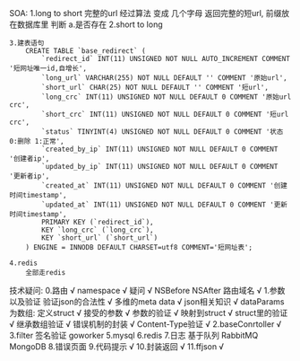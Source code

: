 SOA:
	1.long to short
		完整的url 经过算法 变成 几个字母
		返回完整的短url, 前缀放在数据库里
		判断
			a.是否存在
	2.short to long

	3.建表语句
		CREATE TABLE `base_redirect` (
			`redirect_id` INT(11) UNSIGNED NOT NULL AUTO_INCREMENT COMMENT '短网址唯一id,自增长',
			`long_url` VARCHAR(255) NOT NULL DEFAULT '' COMMENT '原始url',
			`short_url` CHAR(25) NOT NULL DEFAULT '' COMMENT '短url',
			`long_crc` INT(11) UNSIGNED NOT NULL DEFAULT 0 COMMENT '原始url crc',
			`short_crc` INT(11) UNSIGNED NOT NULL DEFAULT 0 COMMENT '短url crc',
			`status` TINYINT(4) UNSIGNED NOT NULL DEFAULT 0 COMMENT '状态 0:删除 1:正常',
			`created_by_ip` INT(11) UNSIGNED NOT NULL DEFAULT 0 COMMENT '创建者ip',
			`updated_by_ip` INT(11) UNSIGNED NOT NULL DEFAULT 0 COMMENT '更新者ip',
			`created_at` INT(11) UNSIGNED NOT NULL DEFAULT 0 COMMENT '创建时间timestamp',
			`updated_at` INT(11) UNSIGNED NOT NULL DEFAULT 0 COMMENT '更新时间timestamp',
			PRIMARY KEY (`redirect_id`),
			KEY `long_crc` (`long_crc`),
			KEY `short_url` (`short_url`)
		) ENGINE = INNODB DEFAULT CHARSET=utf8 COMMENT='短网址表';

	4.redis
		全部走redis

技术疑问:
	0.路由					  			 √
		namespace		  				√
		疑问								√
		NSBefore 
		NSAfter
		路由域名						√
	1.参数以及验证
		验证json的合法性 						√
		多维的meta data 					  √
		json相关知识 				 		 √
		dataParams为数组: 定义struct  		 √
		接受的参数							√
		参数的验证							√
		映射到struct 							√
		struct里的验证 							√
		继承数组验证 								√
		错误机制的封装 						√
		Content-Type验证					√
2.baseConrtoller						√
3.filter
签名验证
goworker
5.mysql
6.redis
7.日志
	基于队列 RabbitMQ
	MongoDB
8.错误页面
9.代码提示 							√
10.封装返回 						√
11.ffjson							√

